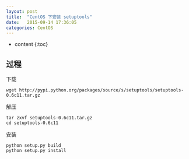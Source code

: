 ```yaml
---
layout: post
title:  "CentOS 下安装 setuptools"
date:   2015-09-14 17:36:05
categories: CentOS
---
```


* content
{:toc}

## 过程

下载

	wget http://pypi.python.org/packages/source/s/setuptools/setuptools-0.6c11.tar.gz

解压

	tar zxvf setuptools-0.6c11.tar.gz
	cd setuptools-0.6c11

安装

	python setup.py build
	python setup.py install
